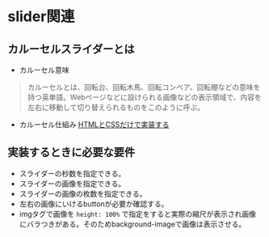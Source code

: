 # slider関連

## カルーセルスライダーとは

- カルーセル意味

>カルーセルとは、回転台、回転木馬、回転コンベア、回転棚などの意味を持つ英単語。Webページなどに設けられる画像などの表示領域で、内容を左右に移動して切り替えられるものをこのように呼ぶ。

- カルーセル仕組み
[HTMLとCSSだけで実装する](https://coliss.com/articles/build-websites/operation/css/css-only-carousel.html)

## 実装するときに必要な要件

- スライダーの秒数を指定できる。
- スライダーの画像を指定できる。
- スライダーの画像の枚数を指定できる。
- 左右の画像にいけるbuttonが必要か確認する。
- imgタグで画像を `height: 100%` で指定をすると実際の縮尺が表示され画像にバラつきがある。そのためbackground-imageで画像は表示させる。
